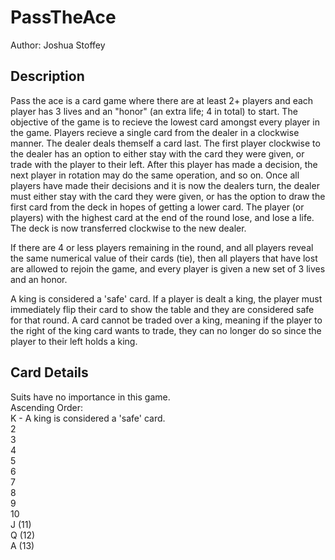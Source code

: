 # PassTheAce
Author: Joshua Stoffey

## Description
Pass the ace is a card game where there are at least 2+ players and each player has 3 lives and an "honor" (an extra life; 4 in total) to start. The objective of the game is to recieve the lowest card amongst every player in the game. Players recieve a single card from the dealer in a clockwise manner. The dealer deals themself a card last. The first player clockwise to the dealer has an option to either stay with the card they were given, or trade with the player to their left. After this player has made a decision, the next player in rotation may do the same operation, and so on. Once all players have made their decisions and it is now the dealers turn, the dealer must either stay with the card they were given, or has the option to draw the first card from the deck in hopes of getting a lower card. The player (or players) with the highest card at the end of the round lose, and lose a life. The deck is now transferred clockwise to the new dealer. <br />

If there are 4 or less players remaining in the round, and all players reveal the same numerical value of their cards (tie), then all players that have lost are allowed to rejoin the game, and every player is given a new set of 3 lives and an honor.

A king is considered a 'safe' card. If a player is dealt a king, the player must immediately flip their card to show the table and they are considered safe for that round. A card cannot be traded over a king, meaning if the player to the right of the king card wants to trade, they can no longer do so since the player to their left holds a king.

## Card Details
Suits have no importance in this game. <br />
Ascending Order: <br />
K - A king is considered a 'safe' card. <br />
2 <br />
3 <br />
4 <br />
5 <br />
6 <br />
7 <br />
8 <br />
9 <br />
10 <br />
J (11) <br />
Q (12) <br />
A (13) <br />
